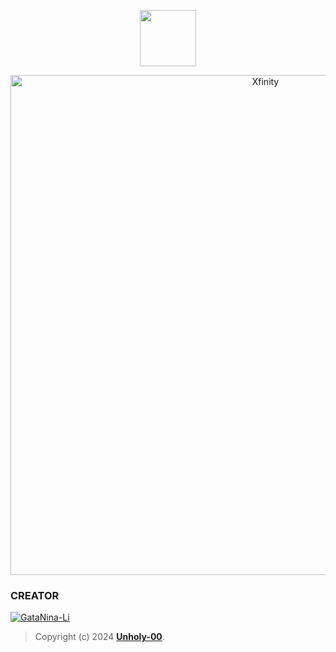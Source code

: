 <p align="center"> 
<a href="https://github.com/Unholy-00"><img src="http://readme-typing-svg.herokuapp.com?font=mono&size=17&duration=4000&color=F7B11B&center=falso&vCenter=falso&lines=Xfinity++%F0%9F%90%88;Thank+you+for+visit+my+repositori.+%F0%9F%92%96" height="90px"></a> 
</p>
 
<p align="center">
<img src="https://i.imgur.com/kd8sus3.jpeg" alt="Xfinity" width="800"/>
</p>   

###  CREATOR 
[![GataNina-Li](https://github.com/Unholy-00.png?size=100)](https://github.com/Unholy-00) 
> Copyright (c) 2024 **[Unholy-00](https://github.com/Unholy-00/Xfinity/blob/master/LICENSE)**.
